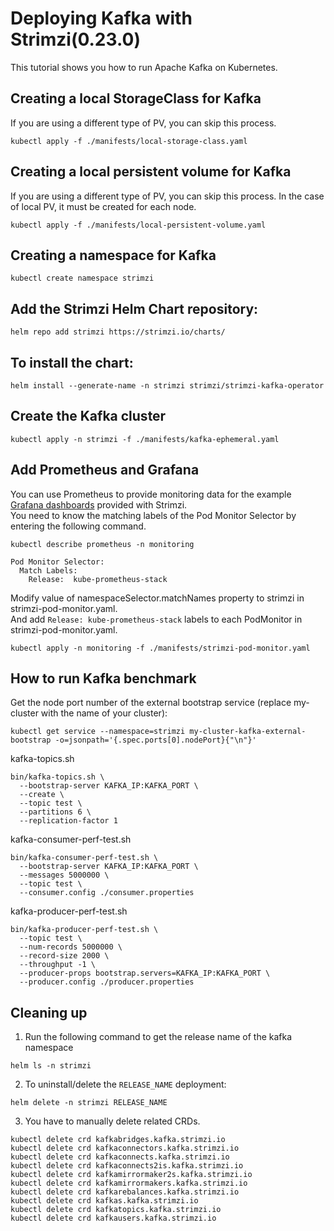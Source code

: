 # Deploying Kafka with Strimzi(0.23.0)

This tutorial shows you how to run Apache Kafka on Kubernetes.  



## Creating a local StorageClass for Kafka

If you are using a different type of PV, you can skip this process.  

```
kubectl apply -f ./manifests/local-storage-class.yaml
```


## Creating a local persistent volume for Kafka

If you are using a different type of PV, you can skip this process.
In the case of local PV, it must be created for each node.  

```
kubectl apply -f ./manifests/local-persistent-volume.yaml
```


## Creating a namespace for Kafka

```
kubectl create namespace strimzi
```


## Add the Strimzi Helm Chart repository:

```
helm repo add strimzi https://strimzi.io/charts/
```


## To install the chart:

```
helm install --generate-name -n strimzi strimzi/strimzi-kafka-operator
```


## Create the Kafka cluster

```
kubectl apply -n strimzi -f ./manifests/kafka-ephemeral.yaml
```


## Add Prometheus and Grafana

You can use Prometheus to provide monitoring data for the example 
[Grafana dashboards](https://github.com/strimzi/strimzi-kafka-operator/tree/main/examples/metrics/grafana-dashboards) 
provided with Strimzi.  
You need to know the matching labels of the Pod Monitor Selector by entering the following command.  

```
kubectl describe prometheus -n monitoring
```

```
Pod Monitor Selector:
  Match Labels:
    Release:  kube-prometheus-stack
```

Modify value of namespaceSelector.matchNames property to strimzi in strimzi-pod-monitor.yaml.  
And add `Release: kube-prometheus-stack` labels to each PodMonitor in strimzi-pod-monitor.yaml.

```
kubectl apply -n monitoring -f ./manifests/strimzi-pod-monitor.yaml
```


## How to run Kafka benchmark

Get the node port number of the external bootstrap service (replace my-cluster with the name of your cluster):  

```
kubectl get service --namespace=strimzi my-cluster-kafka-external-bootstrap -o=jsonpath='{.spec.ports[0].nodePort}{"\n"}'
```

kafka-topics.sh

```
bin/kafka-topics.sh \
  --bootstrap-server KAFKA_IP:KAFKA_PORT \
  --create \
  --topic test \
  --partitions 6 \
  --replication-factor 1
```

kafka-consumer-perf-test.sh

```
bin/kafka-consumer-perf-test.sh \
  --bootstrap-server KAFKA_IP:KAFKA_PORT \
  --messages 5000000 \
  --topic test \
  --consumer.config ./consumer.properties
```

kafka-producer-perf-test.sh

```
bin/kafka-producer-perf-test.sh \
  --topic test \
  --num-records 5000000 \
  --record-size 2000 \
  --throughput -1 \
  --producer-props bootstrap.servers=KAFKA_IP:KAFKA_PORT \
  --producer.config ./producer.properties
```


## Cleaning up

1. Run the following command to get the release name of the kafka namespace  

```
helm ls -n strimzi
```

2. To uninstall/delete the `RELEASE_NAME` deployment:  

```
helm delete -n strimzi RELEASE_NAME
```
   
3. You have to manually delete related CRDs.

```
kubectl delete crd kafkabridges.kafka.strimzi.io         
kubectl delete crd kafkaconnectors.kafka.strimzi.io                      
kubectl delete crd kafkaconnects.kafka.strimzi.io                        
kubectl delete crd kafkaconnects2is.kafka.strimzi.io                     
kubectl delete crd kafkamirrormaker2s.kafka.strimzi.io                   
kubectl delete crd kafkamirrormakers.kafka.strimzi.io                    
kubectl delete crd kafkarebalances.kafka.strimzi.io                      
kubectl delete crd kafkas.kafka.strimzi.io                               
kubectl delete crd kafkatopics.kafka.strimzi.io                          
kubectl delete crd kafkausers.kafka.strimzi.io
```

